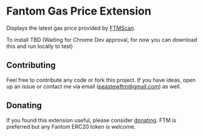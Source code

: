# Fantom Gas Price Extension
Displays the latest gas price provided by [FTMScan](https://ftmscan.com/).

To install TBD (Waiting for Chrome Dev approval, for now you can download this and run locally to test) <!--[click here](TBD).-->

## Contributing
Feel free to contribute any code or fork this project. If you have ideas, open up an issue or contact me via email (peastewftm@gmail.com) as well.

## Donating
If you found this extension useful, please consider [donating](https://ftmscan.com/address/0xa6746bE5B7D4b697eD57C857a28D9871125E8234). FTM is preferred but any Fantom ERC20 token is welcome.